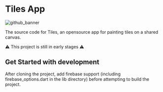 # Tiles App
![github_banner](https://github.com/nickm980/tiles/assets/81270095/9c8ed67c-717b-4159-9cb2-9cbd7f9e3473)

The source code for Tiles, an opensource app for painting tiles on a shared canvas.

⚠️ This project is still in early stages ⚠️

## Get Started with development

After cloning the project, add firebase support (including firebase_options.dart in the lib directory) before attempting to build the project.
